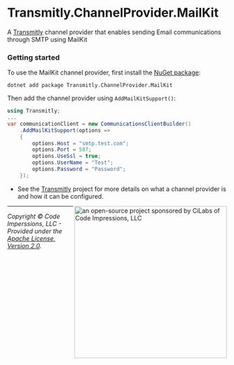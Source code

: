 # Transmitly.ChannelProvider.MailKit

A [Transmitly](https://github.com/transmitly/transmitly) channel provider that enables sending Email communications through SMTP using MailKit

### Getting started

To use the MailKit channel provider, first install the [NuGet package](https://nuget.org/packages/transmitly.channelprovider.mailkit):

```shell
dotnet add package Transmitly.ChannelProvider.MailKit
```

Then add the channel provider using `AddMailKitSupport()`:

```csharp
using Transmitly;
...
var communicationClient = new CommunicationsClientBuilder()
	.AddMailKitSupport(options =>
	{
		options.Host = "smtp.test.com";
		options.Port = 587;
		options.UseSsl = true;
		options.UserName = "Test";
		options.Password = "Password";
	});
```
* See the [Transmitly](https://github.com/transmitly/transmitly) project for more details on what a channel provider is and how it can be configured.


<picture>
  <source media="(prefers-color-scheme: dark)" srcset="https://github.com/transmitly/transmitly/assets/3877248/524f26c8-f670-4dfa-be78-badda0f48bfb">
  <img alt="an open-source project sponsored by CiLabs of Code Impressions, LLC" src="https://github.com/transmitly/transmitly/assets/3877248/34239edd-234d-4bee-9352-49d781716364" width="350" align="right">
</picture> 

---------------------------------------------------

_Copyright &copy; Code Imperssions, LLC - Provided under the [Apache License, Version 2.0](http://apache.org/licenses/LICENSE-2.0.html)._
